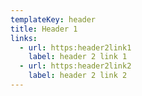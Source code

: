```yaml
---
templateKey: header
title: Header 1
links:
  - url: https:header2link1
    label: header 2 link 1
  - url: https:header2link2
    label: header 2 link 2
---
```

